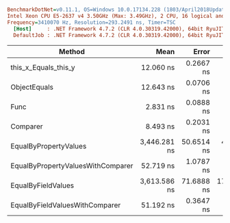 ``` ini

BenchmarkDotNet=v0.11.1, OS=Windows 10.0.17134.228 (1803/April2018Update/Redstone4)
Intel Xeon CPU E5-2637 v4 3.50GHz (Max: 3.49GHz), 2 CPU, 16 logical and 8 physical cores
Frequency=3410070 Hz, Resolution=293.2491 ns, Timer=TSC
  [Host]     : .NET Framework 4.7.2 (CLR 4.0.30319.42000), 64bit RyuJIT-v4.7.3132.0
  DefaultJob : .NET Framework 4.7.2 (CLR 4.0.30319.42000), 64bit RyuJIT-v4.7.3132.0


```
|                            Method |         Mean |      Error |      StdDev |       Median | Scaled | ScaledSD |  Gen 0 |  Gen 1 |  Gen 2 | Allocated |
|---------------------------------- |-------------:|-----------:|------------:|-------------:|-------:|---------:|-------:|-------:|-------:|----------:|
|              this_x_Equals_this_y |    12.060 ns |  0.2667 ns |   0.2619 ns |    11.928 ns |   1.00 |     0.00 |      - |      - |      - |       0 B |
|                      ObjectEquals |    12.643 ns |  0.0706 ns |   0.0552 ns |    12.616 ns |   1.05 |     0.02 |      - |      - |      - |       0 B |
|                              Func |     2.831 ns |  0.0888 ns |   0.0741 ns |     2.804 ns |   0.23 |     0.01 |      - |      - |      - |       0 B |
|                          Comparer |     8.493 ns |  0.2031 ns |   0.2641 ns |     8.329 ns |   0.70 |     0.03 |      - |      - |      - |       0 B |
|             EqualByPropertyValues | 3,446.281 ns | 50.6514 ns |  47.3794 ns | 3,444.916 ns | 285.89 |     7.03 | 0.2899 | 0.0229 | 0.0038 |    1862 B |
| EqualByPropertyValuesWithComparer |    52.719 ns |  1.0787 ns |   1.1989 ns |    53.187 ns |   4.37 |     0.13 |      - |      - |      - |       0 B |
|                EqualByFieldValues | 3,613.586 ns | 71.6888 ns | 170.3760 ns | 3,484.960 ns | 299.76 |    15.34 | 0.2670 | 0.0076 |      - |    1740 B |
|    EqualByFieldValuesWithComparer |    51.192 ns |  0.3647 ns |   0.3046 ns |    51.302 ns |   4.25 |     0.09 |      - |      - |      - |       0 B |
